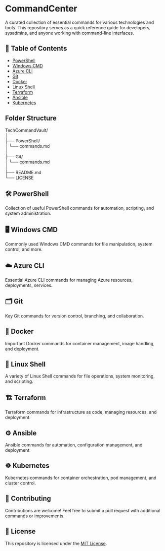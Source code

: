 # CommandCenter

A curated collection of essential commands for various technologies and tools. This repository serves as a quick reference guide for developers, sysadmins, and anyone working with command-line interfaces.

## 📜 Table of Contents
- [PowerShell](#powershell)
- [Windows CMD](#windows-cmd)
- [Azure CLI](#azure-cli)
- [Git](#git)
- [Docker](#docker)
- [Linux Shell](#linux-shell)
- [Terraform](#terraform)
- [Ansible](#ansible)
- [Kubernetes](#kubernetes)

## Folder Structure

TechCommandVault/<br>
│<br>
├── PowerShell/<br>
│   └── commands.md<br>
│<br>
├── Git/<br>
│   └── commands.md<br>
│<br>
├── README.md<br>
└── LICENSE<br>

## 🛠️ PowerShell
Collection of useful PowerShell commands for automation, scripting, and system administration.

## 🖥️ Windows CMD
Commonly used Windows CMD commands for file manipulation, system control, and more.

## ☁️ Azure CLI
Essential Azure CLI commands for managing Azure resources, deployments, services.

## 🗂️ Git
Key Git commands for version control, branching, and collaboration.

## 🐳 Docker
Important Docker commands for container management, image handling, and deployment.

## 🐧 Linux Shell
A variety of Linux Shell commands for file operations, system monitoring, and scripting.

## 🏗️ Terraform
Terraform commands for infrastructure as code, managing resources, and deployment.

## ⚙️ Ansible
Ansible commands for automation, configuration management, and deployment.

## ☸️ Kubernetes
Kubernetes commands for container orchestration, pod management, and cluster control.

## 🚀 Contributing
Contributions are welcome! Feel free to submit a pull request with additional commands or improvements.

## 📝 License
This repository is licensed under the [MIT License](LICENSE).
